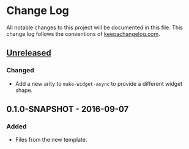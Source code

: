 # Change Log
All notable changes to this project will be documented in this file. This change log follows the conventions of [keepachangelog.com](http://keepachangelog.com/).

## [Unreleased]
### Changed
- Add a new arity to `make-widget-async` to provide a different widget shape.

## 0.1.0-SNAPSHOT - 2016-09-07
### Added
- Files from the new template.

[Unreleased]: https://github.com/your-name/utility/compare/0.1.1...HEAD
[0.1.1]: https://github.com/your-name/utility/compare/0.1.0...0.1.1
